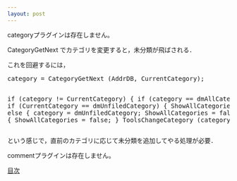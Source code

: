 ```yaml
---
layout: post
---
```

<p><span class="error">categoryプラグインは存在しません。</span></p>
<p>CategoryGetNext でカテゴリを変更すると，未分類が飛ばされる．</p>
<p>これを回避するには，</p>
<pre>category = CategoryGetNext (AddrDB, CurrentCategory);

if (category != CurrentCategory) {
  if (category == dmAllCategories) {
    if (CurrentCategory == dmUnfiledCategory) {
      ShowAllCategories = true;
    } else {
      category = dmUnfiledCategory;
      ShowAllCategories = false;
    }
  } else {
    ShowAllCategories = false;
  }
 ToolsChangeCategory (category);
</pre>
<p>という感じで，直前のカテゴリに応じて未分類を追加してやる処理が必要．</p>
<p><span class="error">commentプラグインは存在しません。</span> </p>
<p><a href="/?page=Palm+Tips" class="wikipage">目次</a></p>
